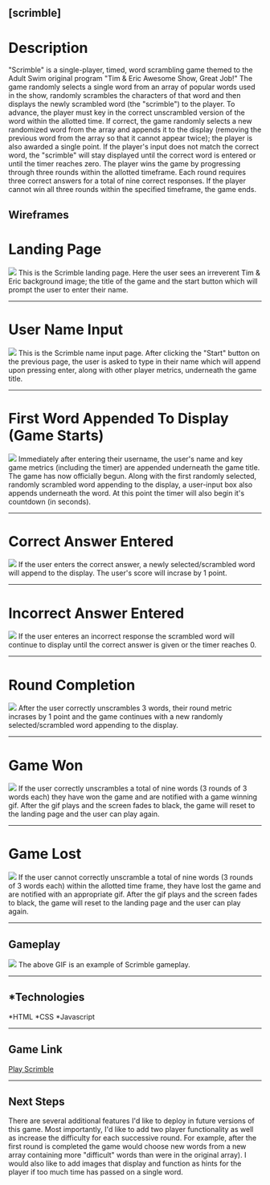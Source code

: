## [scrimble]

# Description

"Scrimble" is a single-player, timed, word scrambling game themed to the Adult Swim original program "Tim & Eric Awesome Show, Great Job!"  The game randomly selects a single word from an array of popular words used in the show, randomly scrambles the characters of that word and then displays the newly scrambled word (the "scrimble") to the player.  To advance, the player must key in the correct unscrambled version of the word within the allotted time.  If correct, the game randomly selects a new randomized word from the array and appends it to the display (removing the previous word from the array so that it cannot appear twice); the player is also awarded a single point.  If the player's input does not match the correct word, the "scrimble" will stay displayed until the correct word is entered or until the timer reaches zero.  The player wins the game by progressing through three rounds within the allotted timeframe.  Each round requires three correct answers for a total of nine correct responses.  If the player cannot win all three rounds within the specified timeframe, the game ends.

## Wireframes

# Landing Page
<img src="https://i.imgur.com/2I62BUy.png">
This is the Scrimble landing page.  Here the user sees an irreverent Tim & Eric background image; the title of the game and the start button which will prompt the user to enter their name.

---
# User Name Input
<img src="https://i.imgur.com/AszrQDI.png">
This is the Scrimble name input page.  After clicking the "Start" button on the previous page, the user is asked to type in their name which will append upon pressing enter, along with other player metrics, underneath the game title.

---
# First Word Appended To Display (Game Starts)
<img src="https://i.imgur.com/ZOQAxA1.png">
Immediately after entering their username, the user's name and key game metrics (including the timer) are appended underneath the game title.  The game has now officially begun.  Along with the first randomly selected, randomly scrambled word appending to the display, a user-input box also appends underneath the word.  At this point the timer will also begin it's countdown (in seconds).

---
# Correct Answer Entered
<img src="https://i.imgur.com/S87ea6j.png">
If the user enters the correct answer, a newly selected/scrambled word will append to the display.  The user's score will incrase by 1 point.

---
# Incorrect Answer Entered
<img src="https://i.imgur.com/HLASmZN.png">
If the user enteres an incorrect response the scrambled word will continue to display until the correct answer is given or the timer reaches 0.

---
# Round Completion
<img src="https://i.imgur.com/hUIKHSO.png">
After the user correctly unscrambles 3 words, their round metric incrases by 1 point and the game continues with a new randomly selected/scrambled word appending to the display.

---
# Game Won
<img src="https://i.imgur.com/aXBsf8V.png">
If the user correctly unscrambles a total of nine words (3 rounds of 3 words each) they have won the game and are notified with a game winning gif.  After the gif plays and the screen fades to black, the game will reset to the landing page and the user can play again.

---
# Game Lost
<img src="https://i.imgur.com/sRTkCLY.png">
If the user cannot correctly unscramble a total of nine words (3 rounds of 3 words each) within the allotted time frame, they have lost the game and are notified with an appropriate gif.  After the gif plays and the screen fades to black, the game will reset to the landing page and the user can play again.

---
## Gameplay
<img src="https://media.giphy.com/media/ekAWvBWmdQlLS5GXSj/giphy.gif">
The above GIF is an example of Scrimble gameplay.

---
## *Technologies
*HTML
*CSS
*Javascript

---
## Game Link
[Play Scrimble](https://dmzinser.github.io/scrimble/)

---
## Next Steps
There are several additional features I'd like to deploy in future versions of this game.  Most importantly, I'd like to add two player functionality as well as increase the difficulty for each successive round.  For example, after the first round is completed the game would choose new words from a new array containing more "difficult" words than were in the original array).  I would also like to add images that display and function as hints for the player if too much time has passed on a single word.
